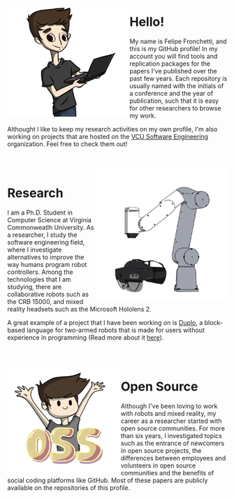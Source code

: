### 

<img align="left" width="280" height="250" src="https://github.com/fronchetti/fronchetti/blob/main/felipe_comp.png?raw=true">

# Hello!

My name is Felipe Fronchetti, and this is my GitHub profile! In my account you will find tools and replication packages for the papers I've published over the past few years.
Each repository is usually named with the initials of a conference and the year of publication, such that it is easy for other researchers to browse my work.

Althought I like to keep my research activities on my own profile, I'm also working on projects that are hosted on the <a href="https://github.com/vcuse">VCU Software Engineering</a> organization. Feel free to check them out!

<br>
<br>

<img align="right" width="300" height="300" src="https://github.com/fronchetti/fronchetti/blob/main/gofa_comb.png?raw=true">

# Research
I am a Ph.D. Student in Computer Science at Virginia Commonweatlh University. As a researcher, I study the software engineering field, where I investigate alternatives to improve the way humans program robot controllers. Among the technologies that I am studying, there are collaborative robots such as the CRB 15000, and mixed reality headsets such as the Microsoft Hololens 2.

A great example of a project that I have been working on is <a href="https://github.com/vcuse/duplo">Duplo<a>, a block-based language for two-armed robots that is made for users without experience in programming (Read more about it <a href="https://egr.vcu.edu/news-events/news/03292021-robot-coding-for-everyone.html#">here</a>).
  
<br>
<br>

<img align="left" width="260" height="250" src="https://github.com/fronchetti/fronchetti/blob/main/oss_hup.png?raw=true">

# Open Source
Although I've been loving to work with robots and mixed reality, my career as a researcher started with open source communities. For more than six years, I investigated topics such as the entrance of newcomers in open source projects, the differences between employees and volunteers in open source communities and the benefits of social coding platforms like GitHub. Most of these papers are publicly available on the repositories of this profile.

<br>
